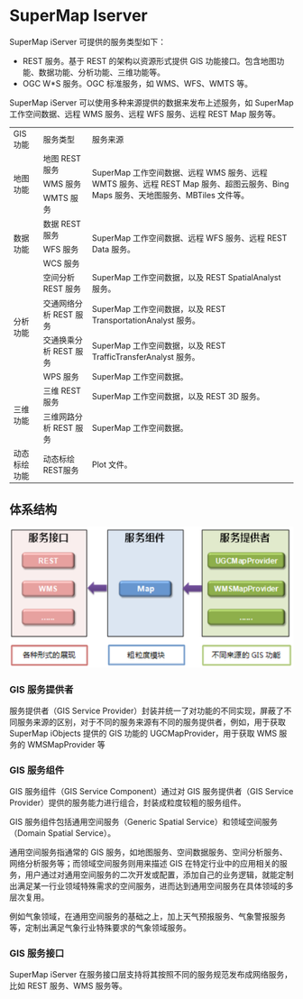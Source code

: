 # SuperMap Iserver

SuperMap iServer 可提供的服务类型如下：

* REST 服务。基于 REST 的架构以资源形式提供 GIS 功能接口。包含地图功能、数据功能、分析功能、三维功能等。
* OGC W*S 服务。OGC 标准服务，如 WMS、WFS、WMTS 等。

SuperMap iServer 可以使用多种来源提供的数据来发布上述服务，如 SuperMap 工作空间数据、远程 WMS 服务、远程 WFS 服务、远程 REST Map 服务等。

<table>
    <tr>
        <td>GIS 功能</td>
        <td>服务类型</td>
        <td>服务来源</td>
    </tr>
    <tr>
        <td rowspan="3">地图功能</td>
        <td>地图 REST 服务</td>
        <td rowspan="3">SuperMap 工作空间数据、远程 WMS 服务、远程 WMTS 服务、远程 REST Map 服务、超图云服务、Bing Maps 服务、天地图服务、MBTiles 文件等。</td>
    </tr>
    <tr>
        <td>WMS 服务</td>
    </tr>
    <tr>
        <td>WMTS 服务</td>
    </tr>
    <tr>
        <td rowspan="3">数据功能</td>
        <td>数据 REST 服务</td>
        <td rowspan="3">SuperMap 工作空间数据、远程 WFS 服务、远程 REST Data 服务。</td>
    </tr>
    <tr>
        <td>WFS 服务</td>
    </tr>
    <tr>
        <td>WCS 服务</td>
    </tr>
    <tr>
        <td rowspan="4">分析功能</td>
        <td>空间分析 REST 服务</td>
        <td>SuperMap 工作空间数据，以及 REST SpatialAnalyst 服务。</td>
    </tr>
    <tr>
        <td>交通网络分析 REST 服务</td>
        <td>SuperMap 工作空间数据，以及 REST TransportationAnalyst 服务。</td>
    </tr>
    <tr>
        <td>交通换乘分析 REST 服务</td>
        <td>SuperMap 工作空间数据，以及 REST TrafficTransferAnalyst 服务。</td>
    </tr>
    <tr>
        <td>WPS 服务</td>
        <td>SuperMap 工作空间数据。</td>
    </tr>
    <tr>
        <td rowspan="2">三维功能</td>
        <td>三维 REST 服务</td>
        <td>SuperMap 工作空间数据，以及 REST 3D 服务。</td>
    </tr>
    <tr>
        <td>三维网路分析 REST 服务</td>
        <td>SuperMap 工作空间数据。</td>
    </tr>
    <tr>
        <td>动态标绘功能</td>
        <td>动态标绘REST服务</td>
        <td>Plot 文件。</td>
    </tr>
</table>

## 体系结构

![image](../.vuepress/public/images/SupermapIserver/tixijiegou.png)

### GIS 服务提供者

服务提供者（GIS Service Provider）封装并统一了对功能的不同实现，屏蔽了不同服务来源的区别，对于不同的服务来源有不同的服务提供者，例如，用于获取 SuperMap iObjects 提供的 GIS 功能的 UGCMapProvider，用于获取 WMS 服务的 WMSMapProvider 等

### GIS 服务组件

GIS 服务组件（GIS Service Component）通过对 GIS 服务提供者（GIS Service Provider）提供的服务能力进行组合，封装成粒度较粗的服务组件。

GIS 服务组件包括通用空间服务（Generic Spatial Service）和领域空间服务（Domain Spatial Service）。

通用空间服务指通常的 GIS 服务，如地图服务、空间数据服务、空间分析服务、网络分析服务等；而领域空间服务则用来描述 GIS 在特定行业中的应用相关的服务，用户通过对通用空间服务的二次开发或配置，添加自己的业务逻辑，就能定制出满足某一行业领域特殊需求的空间服务，进而达到通用空间服务在具体领域的多层次复用。

例如气象领域，在通用空间服务的基础之上，加上天气预报服务、气象警报服务等，定制出满足气象行业特殊要求的气象领域服务。

### GIS 服务接口

SuperMap iServer 在服务接口层支持将其按照不同的服务规范发布成网络服务，比如 REST 服务、WMS 服务等。
